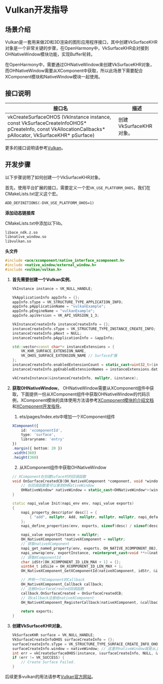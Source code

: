 # Vulkan开发指导

## 场景介绍

Vulkan是一套用来做2D和3D渲染的图形应用程序接口，其中创建VkSurfaceKHR对象是一个非常关键的步骤，在OpenHarmony中，VkSurfaceKHR会对接到OHNativeWindow模块功能，实现Buffer轮转。

在OpenHarmony中，需要通过OHNativeWindow来创建VkSurfaceKHR对象，而OHNativeWindow需要从XComponent中获取，所以此场景下需要配合XComponent模块和NativeWindow模块一起使用。

## 接口说明

| 接口名 | 描述 | 
| -------- | -------- |
| vkCreateSurfaceOHOS (VkInstance instance, const VkSurfaceCreateInfoOHOS\* pCreateInfo, const VkAllocationCallbacks\* pAllocator, VkSurfaceKHR\* pSurface) | 创建VkSurfaceKHR对象。 | 

更多的接口说明请参考[Vulkan](../reference/native-lib/third_party_vulkan/vulkan-symbol.md)。

## 开发步骤

以下步骤说明了如何创建一个VkSurfaceKHR对象。

首先，使用平台扩展的接口，需要定义一个宏`VK_USE_PLATFORM_OHOS`，我们在CMakeLists.txt定义这个宏。
```txt
ADD_DEFINITIONS(-DVK_USE_PLATFORM_OHOS=1)
```

**添加动态链接库**

CMakeLists.txt中添加以下lib。
```txt
libace_ndk.z.so
libnative_window.so
libvulkan.so
```

**头文件**
```c++
#include <ace/xcomponent/native_interface_xcomponent.h>
#include <native_window/external_window.h>
#include <vulkan/vulkan.h>
```

1. **首先需要创建一个Vulkan实例**。
    ```c++
    VkInstance instance = VK_NULL_HANDLE;

    VkApplicationInfo appInfo = {};
    appInfo.sType = VK_STRUCTURE_TYPE_APPLICATION_INFO;
    appInfo.pApplicationName = "vulkanExample";
    appInfo.pEngineName = "vulkanExample";
    appInfo.apiVersion = VK_API_VERSION_1_3;
    
    VkInstanceCreateInfo instanceCreateInfo = {};
    instanceCreateInfo.sType = VK_STRUCTURE_TYPE_INSTANCE_CREATE_INFO;
    instanceCreateInfo.pNext = NULL;
    instanceCreateInfo.pApplicationInfo = &appInfo;

    std::vector<const char*> instanceExtensions = {
        VK_KHR_SURFACE_EXTENSION_NAME,
        VK_OHOS_SURFACE_EXTENSION_NAME // Surface扩展
    };
    instanceCreateInfo.enabledExtensionCount = static_cast<uint32_t>(instanceExtensions.size());
    instanceCreateInfo.ppEnabledExtensionNames = instanceExtensions.data();

    vkCreateInstance(&instanceCreateInfo, nullptr, &instance);
    ```

2. **获取OHNativeWindow**。
    OHNativeWindow需要从XComponent组件中获取，下面提供一份从XComponent组件中获取OHNativeWindow的代码示例，XComponent模块的具体使用方法请参考[XComponent模块的介绍文档](../ui/arkts-common-components-xcomponent.md)和[XComponent开发指导](xcomponent-guidelines.md)。
    1. ets/pages/Index.ets中增加一个XComponent组件
    ```ts
    XComponent({
        id: 'xcomponentId',
        type: 'surface',
        libraryname: 'entry'
    })
    .margin({ bottom: 20 })
    .width(360)
    .height(360)
    ```
    2. 从XComponent组件中获取OHNativeWindow
    ```c++
    // XComponent在创建Suface时的回调函数
    void OnSurfaceCreatedCB(OH_NativeXComponent *component, void *window) {
        // 在回调函数里可以拿到OHNativeWindow
        OHNativeWindow* nativeWindow = static_cast<OHNativeWindow*>(window);
    }

    static napi_value Init(napi_env env, napi_value exports)
    {
        napi_property_descriptor desc[] = {
            { "add", nullptr, Add, nullptr, nullptr, nullptr, napi_default, nullptr }
        };
        napi_define_properties(env, exports, sizeof(desc) / sizeof(desc[0]), desc);

        napi_value exportInstance = nullptr;
        OH_NativeXComponent *nativeXComponent = nullptr;
        // 获取nativeXComponent
        napi_get_named_property(env, exports, OH_NATIVE_XCOMPONENT_OBJ, &exportInstance);
        napi_unwrap(env, exportInstance, reinterpret_cast<void **>(&nativeXComponent));
        // 获取XComponentId
        char idStr[OH_XCOMPONENT_ID_LEN_MAX + 1] = {};
        uint64_t idSize = OH_XCOMPONENT_ID_LEN_MAX + 1;
        OH_NativeXComponent_GetXComponentId(nativeXComponent, idStr, &idSize);

        // 声明一个XComponent的Callback
        OH_NativeXComponent_Callback callback;
        // 注册OnSurfaceCreated回调函数
        callback.OnSurfaceCreated = OnSurfaceCreatedCB;
        // 将callback注册给nativeXComponent
        OH_NativeXComponent_RegisterCallback(nativeXComponent, &callback);
        
        return exports;
    }
    ```

3. **创建VkSurfaceKHR对象**。
    ```c++
    VkSurfaceKHR surface = VK_NULL_HANDLE;
    VkSurfaceCreateInfoOHOS surfaceCreateInfo = {};
    surfaceCreateInfo.sType = VK_STRUCTURE_TYPE_SURFACE_CREATE_INFO_OHOS;
    surfaceCreateInfo.window = nativeWindow; // 这里的nativeWindow就是从上一步骤OnSurfaceCreatedCB回调函数中拿到的
    int err = vkCreateSurfaceOHOS(instance, &surfaceCreateInfo, NULL, &surface);
    if (err != VK_SUCCESS) {
        // Create Surface Failed.
    }
    ```
后续更多vulkan的用法请参考[Vulkan官方网站](https://www.vulkan.org/)。
